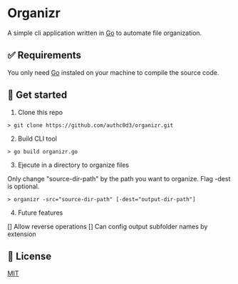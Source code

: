 # Organizr

A simple cli application written in [Go](https://golang.org/) to automate file organization.

## ✅ Requirements

You only need [Go](https://golang.org/) instaled on your machine to compile the source code.

## 🚀 Get started

1. Clone this repo

```
> git clone https://github.com/authc0d3/organizr.git
```

2. Build CLI tool

```
> go build organizr.go
```

3. Ejecute in a directory to organize files

Only change "source-dir-path" by the path you want to organize. Flag -dest is optional.

```
> organizr -src="source-dir-path" [-dest="output-dir-path"]
```

4. Future features

[] Allow reverse operations
[] Can config output subfolder names by extension

## :book: License

[MIT](https://opensource.org/licenses/MIT)
